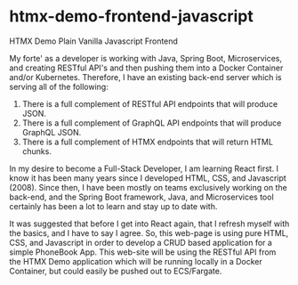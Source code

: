 # htmx-demo-frontend-javascript
HTMX Demo Plain Vanilla Javascript Frontend

My forte' as a developer is working with Java, Spring Boot, Microservices, and creating RESTful API's and then pushing them into a Docker Container and/or Kubernetes.
Therefore, I have an existing back-end server which is serving all of the following:
1. There is a full complement of RESTful API endpoints that will produce JSON.
2. There is a full complement of GraphQL API endpoints that will produce GraphQL JSON.
3. There is a full complement of HTMX endpoints that will return HTML chunks.

In my desire to become a Full-Stack Developer, I am learning React first.
I know it has been many years since I developed HTML, CSS, and Javascript (2008).
Since then, I have been mostly on teams exclusively working on the back-end, and the Spring Boot framework, Java, and Microservices tool certainly has been a lot to learn and stay up to date with.

It was suggested that before I get into React again, that I refresh myself with the basics, and I have to say I agree.
So, this web-page is using pure HTML, CSS, and Javascript in order to develop a CRUD based application for a simple PhoneBook App.
This web-site will be using the RESTful API from the HTMX Demo application which will be running locally in a Docker Container, but could easily be pushed out to ECS/Fargate.


